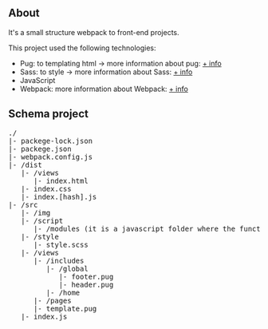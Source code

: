 ## About

It's a small structure webpack to front-end projects.

This project used the following technologies:

<ul>
   <li>Pug: to templating html -> more information about pug: <a href = 'https://pugjs.org/api/getting-started.html'>+ info </a></li>
   <li>Sass: to style -> more information about Sass: <a href = 'https://sass-lang.com/'>+ info </a></li>
   <li>JavaScript</li>
   <li>Webpack: more information about Webpack: <a href = 'https://webpack.js.org/'>+ info </a></li>
</ul>

## Schema project

<pre>
./
|- packege-lock.json
|- packege.json
|- webpack.config.js
|- /dist
   |- /views
      |- index.html
   |- index.css
   |- index.[hash].js
|- /src
   |- /img
   |- /script
      |- /modules (it is a javascript folder where the functions will be)
   |- /style
      |- style.scss
   |- /views
      |- /includes
         |- /global
            |- footer.pug
            |- header.pug
         |- /home
      |- /pages
      |- template.pug
   |- index.js
</pre>
